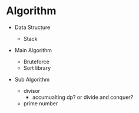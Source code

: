 # Algorithm

- Data Structure
  - Stack

- Main Algorithm
  - Bruteforce
  - Sort library

- Sub Algorithm
  - divisor
    - accumualting dp? or divide and conquer?
  - prime number
